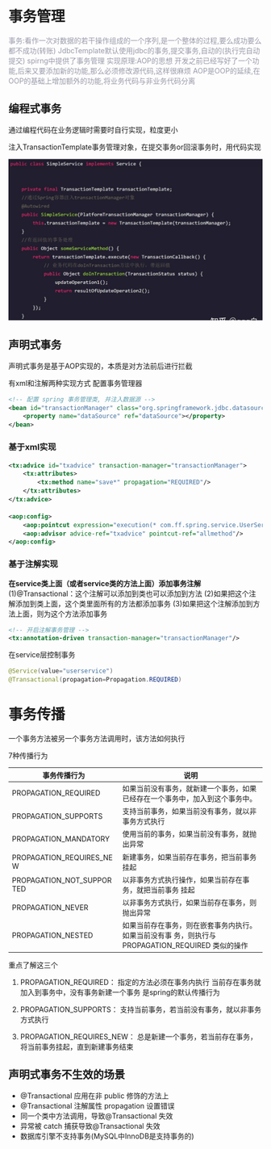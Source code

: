 
# 事务管理
<font color=#999AAA >事务:看作一次对数据的若干操作组成的一个序列,是一个整体的过程,要么成功要么都不成功(转账)
JdbcTemplate默认使用jdbc的事务,提交事务,自动的(执行完自动提交)
spirng中提供了事务管理
实现原理:AOP的思想
开发之前已经写好了一个功能,后来又要添加新的功能,那么必须修改源代码,这样很麻烦
AOP是OOP的延续,在OOP的基础上增加额外的功能,将业务代码与非业务代码分离</font>

## 编程式事务

通过编程代码在业务逻辑时需要时自行实现，粒度更小

注入TransactionTemplate事务管理对象，在提交事务or回滚事务时，用代码实现

<img src="../img/image-20220917140044896.png" alt="image-20220917140044896" style="zoom: 67%;" />

## 声明式事务
声明式事务是基于AOP实现的，本质是对方法前后进行拦截

有xml和注解两种实现方式
配置事务管理器

```xml
<!-- 配置 spring 事务管理类, 并注入数据源 --> 
<bean id="transactionManager" class="org.springframework.jdbc.datasource.DataSourceTransactionManager"> 
	<property name="dataSource" ref="dataSource"></property> 
</bean>
```
### 基于xml实现

```xml
<tx:advice id="txadvice" transaction-manager="transactionManager">
    <tx:attributes>
        <tx:method name="save*" propagation="REQUIRED"/>
    </tx:attributes>
</tx:advice>
 
<aop:config>
	<aop:pointcut expression="execution(* com.ff.spring.service.UserService.*(..))" id="allmethod"/>
    <aop:advisor advice-ref="txadvice" pointcut-ref="allmethod"/>
</aop:config>
```



### 基于注解实现

**在service类上面（或者service类的方法上面）添加事务注解**
(1)@Transactional：这个注解可以添加到类也可以添加到方法
(2)如果把这个注解添加到类上面，这个类里面所有的方法都添加事务
(3)如果把这个注解添加到方法上面，则为这个方法添加事务

```xml
<!-- 开启注解事务管理 --> 
<tx:annotation-driven transaction-manager="transactionManager"/>
```

在service层控制事务

```java
@Service(value="userservice") 
@Transactional(propagation=Propagation.REQUIRED)
```
# 事务传播
一个事务方法被另一个事务方法调用时，该方法如何执行

7种传播行为

|事务传播行为|说明|
|--|--|
| PROPAGATION_REQUIRED | 如果当前没有事务，就新建一个事务，如果已经存在一个事务中，加入到这个事务中。  |
|PROPAGATION_SUPPORTS | 支持当前事务，如果当前没有事务，就以非事务方式执行|
| PROPAGATION_MANDATORY|使用当前的事务，如果当前没有事务，就抛出异常 |
|PROPAGATION_REQUIRES_NE W |新建事务，如果当前存在事务，把当前事务挂起 |
| PROPAGATION_NOT_SUPPOR TED| 以非事务方式执行操作，如果当前存在事务，就把当前事务 挂起|
|PROPAGATION_NEVER | 以非事务方式执行，如果当前存在事务，则抛出异常|
| PROPAGATION_NESTED| 如果当前存在事务，则在嵌套事务内执行。如果当前没有事 务，则执行与 PROPAGATION_REQUIRED 类似的操作|

重点了解这三个
1. PROPAGATION_REQUIRED：
	指定的方法必须在事务内执行
	当前存在事务就加入到事务中，没有事务新建一个事务
	是spring的默认传播行为
2. PROPAGATION_SUPPORTS：
	支持当前事务，若当前没有事务，就以非事务方式执行
	
4. PROPAGATION_REQUIRES_NEW：
	 总是新建一个事务，若当前存在事务，将当前事务挂起，直到新建事务结束

## 声明式事务不生效的场景
- @Transactional 应用在非 public 修饰的方法上
- @Transactional 注解属性 propagation 设置错误
- 同一个类中方法调用，导致@Transactional 失效
- 异常被 catch 捕获导致@Transactional 失效
- 数据库引擎不支持事务(MySQL中InnoDB是支持事务的)



